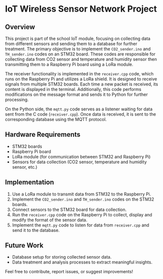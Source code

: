 # IoT Wireless Sensor Network Project

## Overview

This project is part of the school IoT module, focusing on collecting data from different sensors and sending them to a database for further treatment. The primary objective is to implement the `CO2_sender.ino` and `TH_sender.ino` codes on an STM32 board. These codes are responsible for collecting data from CO2 sensor and temperature and humidity sensor then transmitting them to a Raspberry Pi board using a LoRa module.

The receiver functionality is implemented in the `receiver.cpp` code, which runs on the Raspberry Pi and utilizes a LoRa shield. It is designed to receive signals from multiple STM32 boards. Each time a new packet is received, its content is displayed in the terminal. Additionally, this code performs modifications on the message format and sends it to Python for further processing.

On the Python side, the `mqtt.py` code serves as a listener waiting for data sent from the C code (`receiver.cpp`). Once data is received, it is sent to the corresponding database using the MQTT protocol. 

## Hardware Requirements

- STM32 boards
- Raspberry Pi board
- LoRa module (for communication between STM32 and Raspberry Pi)
- Sensors for data collection (CO2 sensor, temperature and humidity sensor, etc.)

## Implementation

1. Use a LoRa module to transmit data from STM32 to the Raspberry Pi.
2. Implement the `CO2_sender.ino` and `TH_sender.ino` codes on the STM32 boards.
3. Connect sensors to the STM32 board for data collection.
4. Run the `receiver.cpp` code on the Raspberry Pi to collect, display and modify the format of the sensor data.
5. Implement the `mqtt.py` code to listen for data from `receiver.cpp` and send it to the database.

## Future Work

- Database setup for storing collected sensor data.
- Data treatment and analysis processes to extract meaningful insights.

Feel free to contribute, report issues, or suggest improvements!
